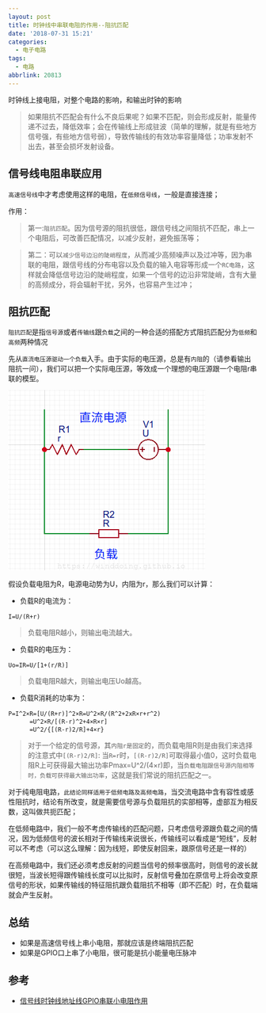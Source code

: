 ```yaml
---
layout: post
title: 时钟线中串联电阻的作用--阻抗匹配
date: '2018-07-31 15:21'
categories:
  - 电子电路
tags:
  - 电路
abbrlink: 20813
---
```


时钟线上接电阻，对整个电路的影响，和输出时钟的影响

>如果阻抗不匹配会有什么不良后果呢？如果不匹配，则会形成反射，能量传递不过去，降低效率；会在传输线上形成驻波（简单的理解，就是有些地方信号强，有些地方信号弱），导致传输线的有效功率容量降低；功率发射不出去，甚至会损坏发射设备。

<!--more-->

## 信号线电阻串联应用

`高速信号线`中才考虑使用这样的电阻，在`低频信号线`，一般是直接连接；

作用：
>第一:`阻抗匹配`。因为信号源的阻抗很低，跟信号线之间阻抗不匹配，串上一个电阻后，可改善匹配情况，以减少反射，避免振荡等；

>第二：可以`减少信号边沿的陡峭程度`，从而减少高频噪声以及过冲等，因为串联的电阻，跟信号线的分布电容以及负载的输入电容等形成一个`RC电路`，这样就会降低信号边沿的陡峭程度，如果一个信号的边沿非常陡峭，含有大量的高频成分，将会辐射干扰，另外，也容易产生过冲；


## 阻抗匹配

`阻抗匹配`是指`信号源`或者`传输线`跟`负载`之间的一种合适的搭配方式阻抗匹配分为`低频`和`高频`两种情况

先从`直流电压源驱动一个负载`入手。由于实际的电压源，总是有`内阻`的（请参看输出阻抗一问），我们可以把一个实际电压源，等效成一个理想的电压源跟一个电阻r串联的模型。

![直流电路](/images/2018/07/DC-cicuit-1.png)

假设负载电阻为R，电源电动势为U，内阻为r，那么我们可以计算：
* 负载R的电流为：
```
I=U/(R+r)
```
>负载电阻R越小，则输出电流越大。

* 负载R的电压为：
```
Uo=IR=U/[1+(r/R)]
```
>负载电阻R越大，则输出电压Uo越高。

* 负载R消耗的功率为：
```
P=I^2×R=[U/(R+r)]^2×R=U^2×R/(R^2+2xR×r+r^2)
      =U^2×R/[(R-r)^2+4×R×r]
      =U^2/{[(R-r)2/R]+4×r}
```
>对于一个给定的信号源，其`内阻r是固定`的，而负载电阻R则是由我们来选择的注意式中`[(R-r)2/R]`:
> 当`R=r`时，`[(R-r)2/R]`可取得最小值0，这时负载电阻R上可获得最大输出功率Pmax=U^2/(4×r)即，当`负载电阻跟信号源内阻相等时，负载可获得最大输出功率`，这就是我们常说的阻抗匹配之一。


对于纯电阻电路，`此结论同样适用于低频电路及高频电路`，当交流电路中含有容性或感性阻抗时，结论有所改变，就是需要信号源与负载阻抗的实部相等，虚部互为相反数，这叫做共扼匹配；

在低频电路中，我们一般不考虑传输线的匹配问题，只考虑信号源跟负载之间的情况，因为低频信号的波长相对于传输线来说很长，传输线可以看成是“短线”，反射可以不考虑（可以这么理解：因为线短，即使反射回来，跟原信号还是一样的）

在高频电路中，我们还必须考虑反射的问题当信号的频率很高时，则信号的波长就很短，当波长短得跟传输线长度可以比拟时，反射信号叠加在原信号上将会改变原信号的形状，如果传输线的特征阻抗跟负载阻抗不相等（即不匹配）时，在负载端就会产生反射。

## 总结

* 如果是高速信号线上串小电阻，那就应该是终端阻抗匹配
* 如果是GPIO口上串了小电阻，很可能是抗小能量电压脉冲


## 参考

* [信号线时钟线地址线GPIO串联小电阻作用](http://blog.sina.com.cn/s/blog_6db275da0100z85j.html)
